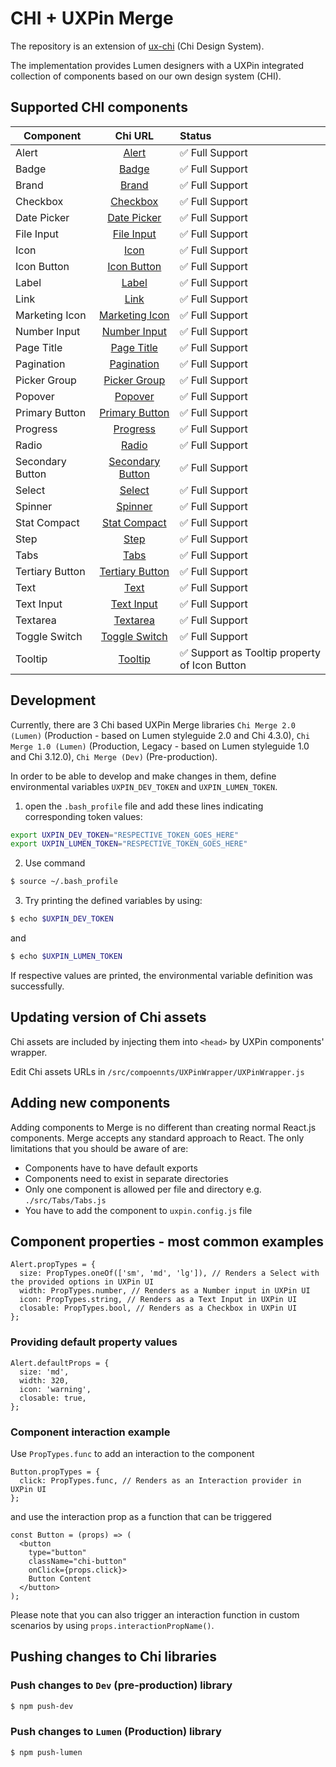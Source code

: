 # CHI + UXPin Merge
The repository is an extension of [ux-chi](https://github.com/CenturyLinkCloud/ux-chi) (Chi Design System).

The implementation provides Lumen designers with a UXPin integrated
collection of components based on our own design system (CHI).

## Supported CHI components

| Component     | Chi URL | Status|
| ------------- |:-------------:| :-----|
| Alert | [Alert](https://assets.ctl.io/chi/4.3.0/templates/portal/#alerts/) | ✅ Full Support |
| Badge | [Badge](https://assets.ctl.io/chi/4.3.0/components/badge/) | ✅ Full Support |
| Brand | [Brand](https://assets.ctl.io/chi/4.3.0/components/brand/) | ✅ Full Support |
| Checkbox | [Checkbox](https://assets.ctl.io/chi/4.3.0/components/forms/checkbox/) | ✅ Full Support |
| Date Picker | [Date Picker](https://assets.ctl.io/chi/4.3.0/components/date-picker/) | ✅ Full Support |
| File Input | [File Input](https://assets.ctl.io/chi/4.3.0/components/forms/file-input/) | ✅ Full Support |
| Icon | [Icon](https://assets.ctl.io/chi/4.3.0/components/icon/) | ✅ Full Support |
| Icon Button | [Icon Button](https://assets.ctl.io/chi/4.3.0/templates/portal/#icons) | ✅ Full Support |
| Label | [Label](https://assets.ctl.io/chi/4.3.0/components/label/) | ✅ Full Support |
| Link | [Link](https://assets.ctl.io/chi/4.3.0/components/link/) | ✅ Full Support |
| Marketing Icon | [Marketing Icon](https://assets.ctl.io/chi/4.3.0/components/marketing-icon/) | ✅ Full Support |
| Number Input | [Number Input](https://assets.ctl.io/chi/4.3.0/components/forms/number-input/) | ✅ Full Support |
| Page Title | [Page Title](https://assets.ctl.io/chi/4.3.0/templates/portal/#page-title) | ✅ Full Support |
| Pagination | [Pagination](https://assets.ctl.io/chi/4.3.0/components/pagination/) | ✅ Full Support |
| Picker Group | [Picker Group](https://assets.ctl.io/chi/4.3.0/components/picker-group/) | ✅ Full Support |
| Popover | [Popover](https://assets.ctl.io/chi/4.3.0/components/popover/) | ✅ Full Support |
| Primary Button | [Primary Button](https://assets.ctl.io/chi/4.3.0/templates/portal/#buttons) | ✅ Full Support |
| Progress | [Progress](https://assets.ctl.io/chi/4.3.0/components/progress/) | ✅ Full Support |
| Radio | [Radio](https://assets.ctl.io/chi/4.3.0/components/forms/radio-button/) | ✅ Full Support |
| Secondary Button | [Secondary Button](https://assets.ctl.io/chi/4.3.0/templates/portal/#buttons) | ✅ Full Support |
| Select | [Select](https://assets.ctl.io/chi/4.3.0/components/forms/select/) | ✅ Full Support |
| Spinner | [Spinner](https://assets.ctl.io/chi/4.3.0/components/spinner/) | ✅ Full Support |
| Stat Compact | [Stat Compact](https://assets.ctl.io/chi/4.3.0/components/stat/#portal-compact) | ✅ Full Support |
| Step | [Step](https://assets.ctl.io/chi/4.3.0/components/steps/) | ✅ Full Support |
| Tabs | [Tabs](https://assets.ctl.io/chi/4.3.0/components/tabs/) | ✅ Full Support |
| Tertiary Button | [Tertiary Button](https://assets.ctl.io/chi/4.3.0/templates/portal/#buttons) | ✅ Full Support |
| Text | [Text](https://assets.ctl.io/chi/4.3.0/utilities/text/) | ✅ Full Support |
| Text Input | [Text Input](https://assets.ctl.io/chi/4.3.0/components/forms/text-input/) | ✅ Full Support |
| Textarea | [Textarea](https://assets.ctl.io/chi/4.3.0/components/forms/textarea/) | ✅ Full Support |
| Toggle Switch | [Toggle Switch](https://assets.ctl.io/chi/4.3.0/components/forms/toggle-switch/) | ✅ Full Support |
| Tooltip | [Tooltip](https://assets.ctl.io/chi/4.3.0/components/tooltip/) | ✅ Support as Tooltip property of Icon Button |

## Development
Currently, there are 3 Chi based UXPin Merge libraries
`Chi Merge 2.0 (Lumen)` (Production - based on Lumen styleguide 2.0 and Chi 4.3.0),
`Chi Merge 1.0 (Lumen)` (Production, Legacy - based on Lumen styleguide 1.0 and Chi 3.12.0), 
`Chi Merge (Dev)` (Pre-production).

In order to be able to develop and make changes in them,
define environmental variables `UXPIN_DEV_TOKEN` and `UXPIN_LUMEN_TOKEN`.

1. open the `.bash_profile` file and add these lines indicating corresponding token values:
```sh
export UXPIN_DEV_TOKEN="RESPECTIVE_TOKEN_GOES_HERE"
export UXPIN_LUMEN_TOKEN="RESPECTIVE_TOKEN_GOES_HERE"
```

2. Use command
```sh
$ source ~/.bash_profile
```

3. Try printing the defined variables by using:
```sh
$ echo $UXPIN_DEV_TOKEN
```
and
```sh
$ echo $UXPIN_LUMEN_TOKEN
```
If respective values are printed, the environmental variable definition was successfully.

## Updating version of Chi assets
Chi assets are included by injecting them into `<head>` by UXPin components' wrapper.

Edit Chi assets URLs in `/src/compoennts/UXPinWrapper/UXPinWrapper.js`

## Adding new components
Adding components to Merge is no different than creating normal React.js components.
Merge accepts any standard approach to React. The only limitations that you should be aware of are:
* Components have to have default exports
* Components need to exist in separate directories
* Only one component is allowed per file and directory e.g. `./src/Tabs/Tabs.js`
* You have to add the component to `uxpin.config.js` file

## Component properties - most common examples

```JS
Alert.propTypes = {
  size: PropTypes.oneOf(['sm', 'md', 'lg']), // Renders a Select with the provided options in UXPin UI
  width: PropTypes.number, // Renders as a Number input in UXPin UI
  icon: PropTypes.string, // Renders as a Text Input in UXPin UI
  closable: PropTypes.bool, // Renders as a Checkbox in UXPin UI
};
```

### Providing default property values
```JS
Alert.defaultProps = {
  size: 'md',
  width: 320,
  icon: 'warning',
  closable: true,
};
```

### Component interaction example
Use `PropTypes.func` to add an interaction to the component
```JS
Button.propTypes = {
  click: PropTypes.func, // Renders as an Interaction provider in UXPin UI
};
```
and use the interaction prop as a function that can be triggered
```JS
const Button = (props) => (
  <button
    type="button"
    className="chi-button"
    onClick={props.click}>
    Button Content
  </button>
);
```
Please note that you can also trigger an interaction function in custom scenarios  by using `props.interactionPropName()`.

## Pushing changes to Chi libraries

### Push changes to `Dev` (pre-production) library
```sh
$ npm push-dev
```

### Push changes to `Lumen` (Production) library
```sh
$ npm push-lumen
```
